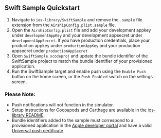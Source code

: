 ## Swift Sample Quickstart

1. Navigate to `ios-library/SwiftSample` and remove the `.sample` file extension from the `AirshipConfig.plist.sample` file.
2. Open the `AirshipConfig.plist` file and add your development appkey under `developmentAppKey` and your development appsecret under `developmentAppSecret`. If you have production credentials, place your production appkey under `productionAppKey` and your production appsecret under `productionAppSecret`
3. Open `SwiftSample.xcodeproj` and update the bundle identifier of the SwiftSample project to match the bundle identifier of your provisioned application.
4. Run the SwiftSample target and enable push using the `Enable Push` button on the home screen, or the `Push Enabled` switch on the settings screen.

### Please Note:
* Push notifications will not function in the simulator.
* Setup instructions for Cocoapods and Carthage are available in the [ios-library README](https://github.com/urbanairship/ios-library/blob/main/README.md).
* Bundle identifiers added to the sample must correspond to a provisioned application in the [Apple developer portal](https://developer.apple.com/) and have a valid [Universal push certificate](https://developer.apple.com/library/content/documentation/IDEs/Conceptual/AppDistributionGuide/AddingCapabilities/AddingCapabilities.html).
